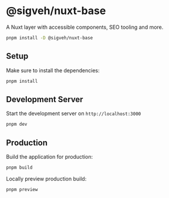 # @sigveh/nuxt-base

A Nuxt layer with accessible components, SEO tooling and more.

```bash
pnpm install -D @sigveh/nuxt-base
```

## Setup

Make sure to install the dependencies:

```bash
pnpm install
```

## Development Server

Start the development server on `http://localhost:3000`

```bash
pnpm dev
```

## Production

Build the application for production:

```bash
pnpm build
```

Locally preview production build:

```bash
pnpm preview
```
